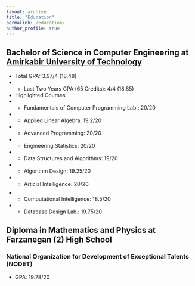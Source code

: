 ```yaml
---
layout: archive
title: "Education"
permalink: /education/
author_profile: true
---
```


## Bachelor of Science in Computer Engineering at [Amirkabir University of Technology](https://aut.ac.ir/en)

- Total GPA: 3.97/4 (18.48)
- - Last Two Years GPA (65 Credits): 4/4 (18.85)
- Highlighted Courses:
- - Fundamentals of Computer Programming Lab.: 20/20
- - Applied Linear Algebra: 19.2/20
- - Advanced Programming: 20/20
- - Engineering Statistics: 20/20
- - Data Structures and Algorithms: 19/20
- - Algorithm Design: 19.25/20
- - Articial Intelligence: 20/20
- - Computational Intelligence: 18.5/20
- - Database Design Lab.: 19.75/20

## Diploma in Mathematics and Physics at Farzanegan (2) High School
### National Organization for Development of Exceptional Talents (NODET)

- GPA: 19.78/20